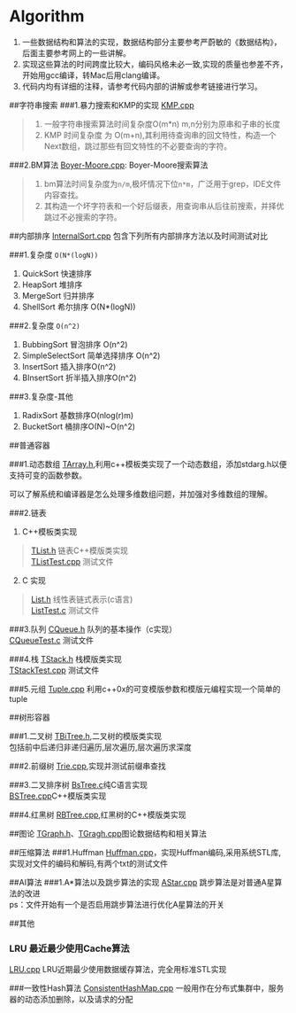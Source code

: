 Algorithm
=========
1. 一些数据结构和算法的实现，数据结构部分主要参考严蔚敏的《数据结构》，后面主要参考网上的一些讲解。
2. 实现这些算法的时间跨度比较大，编码风格未必一致,实现的质量也参差不齐，开始用gcc编译，转Mac后用clang编译。
3. 代码内均有详细的注释，请参考代码内部的讲解或参考链接进行学习。

##字符串搜索
###1.暴力搜索和KMP的实现
[KMP.cpp](KMP.cpp)
>1. 一般字符串搜索算法时间复杂度O(m*n) m,n分别为原串和子串的长度
>2. KMP 时间复杂度 为 O(m+n),其利用待查询串的回文特性，构造一个Next数组，跳过那些有回文特性的不必要查询的字符。


###2.BM算法
[Boyer-Moore.cpp](Boyer-Moore.cpp): Boyer-Moore搜索算法
>1. bm算法时间复杂度为`n/m`,极坏情况下位`n*m`，广泛用于grep，IDE文件内容查找。
>2. 其构造一个坏字符表和一个好后缀表，用查询串从后往前搜索，并择优跳过不必搜索的字符。

##内部排序
[InternalSort.cpp](InternalSort.cpp) 包含下列所有内部排序方法以及时间测试对比

###1.复杂度 `O(N*(logN))`
1. QuickSort           快速排序
2. HeapSort            堆排序
3. MergeSort           归并排序
4. ShellSort           希尔排序 O(N*(logN))

###2.复杂度 `O(n^2)`
1. BubbingSort         冒泡排序 O(n^2)
2. SimpleSelectSort    简单选择排序 O(n^2)
3. InsertSort          插入排序O(n^2)
4. BInsertSort         折半插入排序O(n^2)

###3.复杂度-其他
1. RadixSort           基数排序O(nlog(r)m)   
2. BucketSort          桶排序O(N)~O(n^2)

##普通容器

###1.动态数组
[TArray.h](TArray.h),利用c++模板类实现了一个动态数组，添加stdarg.h以便支持可变的函数参数。

可以了解系统和编译器是怎么处理多维数组问题，并加强对多维数组的理解。

###2.链表
1. C++模板类实现
>[TList.h](TList.h) 链表C++模版类实现   
>[TListTest.cpp](TListTest.cpp) 测试文件

2. C 实现
>[List.h](List.h) 线性表链式表示(c语言)    
>[ListTest.c](ListTest.c) 测试文件

###3.队列
[CQueue.h](CQueue.h) 队列的基本操作（c实现）  
[CQueueTest.c](CQueueTest.c) 测试文件

###4.栈
[TStack.h](TStack.h) 栈模版类实现   
[TStackTest.cpp](TStackTest.cpp) 测试文件

###5.元组
[Tuple.cpp](Tuple.cpp) 利用c++0x的可变模版参数和模版元编程实现一个简单的tuple

##树形容器

###1.二叉树
[TBiTree.h](TBiTree.h),二叉树的模版类实现   
包括前中后递归非递归遍历,层次遍历,层次遍历求深度


###2.前缀树
[Trie.cpp](Trie.cpp),实现并测试前缀串查找

###3.二叉排序树
[BsTree.c](BsTree.c)纯C语言实现        
[BSTree.cpp](BSTree.cpp)C++模版类实现

###4.红黑树
[RBTree.cpp](RBTree.cpp),红黑树的C++模版类实现

##图论
[TGraph.h](TGraph.h)、[TGragh.cpp](TGragh.cpp)图论数据结构和相关算法

##压缩算法
###1.Huffman
[Huffman.cpp](Huffman.cpp)，实现Huffman编码,采用系统STL库,实现对文件的编码和解码,有两个txt的测试文件

##AI算法
###1.A*算法以及跳步算法的实现
[AStar.cpp](AStar.cpp)  跳步算法是对普通A星算法的改进  
ps：文件开始有一个是否启用跳步算法进行优化A星算法的开关

##其他
### LRU 最近最少使用Cache算法
[LRU.cpp](LRU.cpp) LRU近期最少使用数据缓存算法，完全用标准STL实现

###一致性Hash算法
[ConsistentHashMap.cpp](ConsistentHashMap.cpp) 一般用作在分布式集群中，服务器的动态添加删除，以及请求的分配
